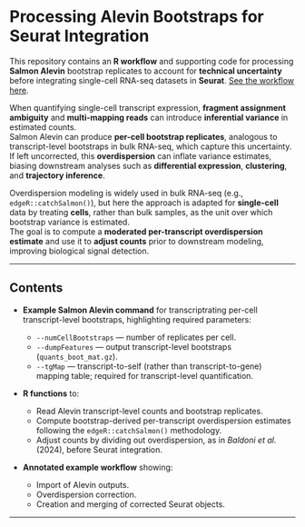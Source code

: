 # Processing Alevin Bootstraps for Seurat Integration

This repository contains an **R workflow** and supporting code for processing **Salmon Alevin** bootstrap replicates to account for **technical uncertainty** before integrating single-cell RNA-seq datasets in **Seurat**. [See the workflow here](http://seantbresnahan.com/Overdispersion-Correction-for-Alevin).

When quantifying single-cell transcript expression, **fragment assignment ambiguity** and **multi-mapping reads** can introduce **inferential variance** in estimated counts.  
Salmon Alevin can produce **per-cell bootstrap replicates**, analogous to transcript-level bootstraps in bulk RNA-seq, which capture this uncertainty.  
If left uncorrected, this **overdispersion** can inflate variance estimates, biasing downstream analyses such as **differential expression**, **clustering**, and **trajectory inference**.

Overdispersion modeling is widely used in bulk RNA-seq (e.g., `edgeR::catchSalmon()`), but here the approach is adapted for **single-cell** data by treating **cells**, rather than bulk samples, as the unit over which bootstrap variance is estimated.  
The goal is to compute a **moderated per-transcript overdispersion estimate** and use it to **adjust counts** prior to downstream modeling, improving biological signal detection.

---

## Contents

- **Example Salmon Alevin command** for transcriptrating per-cell transcript-level bootstraps, highlighting required parameters:
  - `--numCellBootstraps` — number of replicates per cell.
  - `--dumpFeatures` — output transcript-level bootstraps (`quants_boot_mat.gz`).
  - `--tgMap` — transcript-to-self (rather than transcript-to-gene) mapping table; required for transcript-level quantification.

- **R functions** to:
  - Read Alevin transcript-level counts and bootstrap replicates.
  - Compute bootstrap-derived per-transcript overdispersion estimates following the `edgeR::catchSalmon()` methodology.
  - Adjust counts by dividing out overdispersion, as in *Baldoni et al.* (2024), before Seurat integration.

- **Annotated example workflow** showing:
  - Import of Alevin outputs.
  - Overdispersion correction.
  - Creation and merging of corrected Seurat objects.

---
